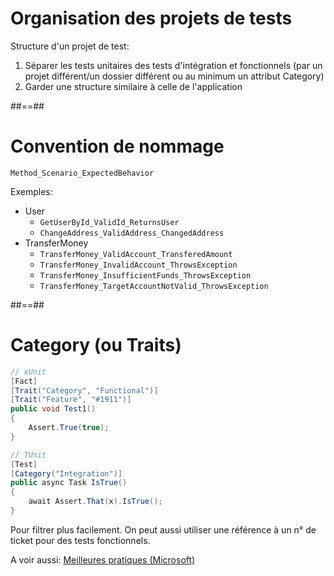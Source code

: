 # Organisation des projets de tests

Structure d'un projet de test:
1. Séparer les tests unitaires des tests d'intégration et fonctionnels (par un projet différent/un dossier différent ou au minimum un attribut Category)
2. Garder une structure similaire à celle de l'application

##==##

# Convention de nommage

`Method_Scenario_ExpectedBehavior`

Exemples:

- User
  <!-- .element: class="list-fragment" -->
  - `GetUserById_ValidId_ReturnsUser`
  - `ChangeAddress_ValidAddress_ChangedAddress`
- TransferMoney
  - `TransferMoney_ValidAccount_TransferedAmount`
  - `TransferMoney_InvalidAccount_ThrowsException`
  - `TransferMoney_InsufficientFunds_ThrowsException`
  - `TransferMoney_TargetAccountNotValid_ThrowsException`

##==##

# Category (ou Traits)

```csharp
// xUnit
[Fact]
[Trait("Category", "Functional")]
[Trait("Feature", "#1911")]
public void Test1()
{
    Assert.True(true);
}

// TUnit
[Test]
[Category("Integration")]
public async Task IsTrue()
{
    await Assert.That(x).IsTrue();
}
```

Pour filtrer plus facilement.
On peut aussi utiliser une référence à un n° de ticket pour des tests fonctionnels.

A voir aussi:
[Meilleures pratiques (Microsoft)](https://learn.microsoft.com/fr-fr/dotnet/core/testing/unit-testing-best-practices)

